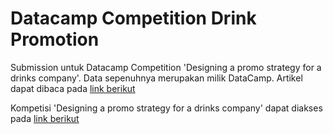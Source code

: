 # Datacamp Competition Drink Promotion

Submission untuk Datacamp Competition 'Designing a promo strategy for a drinks company'. Data sepenuhnya merupakan milik DataCamp. Artikel dapat dibaca pada 
[link berikut](https://medium.com/@research.andrewmanuelt/strategi-promosi-minuman-dengan-algoritma-kmeans-dan-pca-datacamp-challenge-89cd5bbff0ac)

Kompetisi 'Designing a promo strategy for a drinks company' dapat diakses pada
[link berikut](https://app.datacamp.com/learn/competitions/russian-alcohol-promotions)
